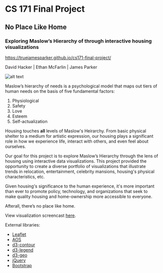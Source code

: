 # CS 171 Final Project

## No Place Like Home
### Exploring Maslow’s Hierarchy of through interactive housing visualizations

https://truejamesparker.github.io/cs171-final-project/

David Hacker | Ethan McFarlin | James Parker

![alt text](https://i.imgur.com/8ksN6qY.png)

Maslow’s hierarchy of needs is a psychological model that maps out tiers of human needs on the basis of five fundamental
factors:
1. Physiological
2. Safety
3. Love
4. Esteem
5. Self-actualization

Housing touches **all** levels of Maslow's Heirarchy. From basic physical shelter to a medium for artistic expression,
our housing plays a significant role in how we experience life, interact with others, and even feel about ourselves.

Our goal for this project is to explore Maslow’s Hierarchy through the lens of housing using interactive data 
visualizations. This project provided the opportunity to create a diverse portfolio of visualizations that illustrate
trends in relocation, entertainment, celebrity mansions, housing's physical characteristics, etc.

Given housing's significance to the human experience, it's more important than ever to promote policy, technology, and 
organizations that seek to make quality housing and home-ownership more accessible to everyone.

Afterall, there’s no place like home.

View visualization screencast [here](https://www.youtube.com/watch?v=KJVTlWXJVJo&ab_channel=EthanMcFarlin). 

External libraries:

* [Leaflet](https://leafletjs.com/)
* [AOS](https://michalsnik.github.io/aos/)
* [d3-contour](https://github.com/d3/d3-contour)
* [d3-legend](https://d3-legend.susielu.com/)
* [d3-geo](https://github.com/d3/d3-geo)
* [jQuery](https://jquery.com/)
* [Bootstrap](https://getbootstrap.com/)
